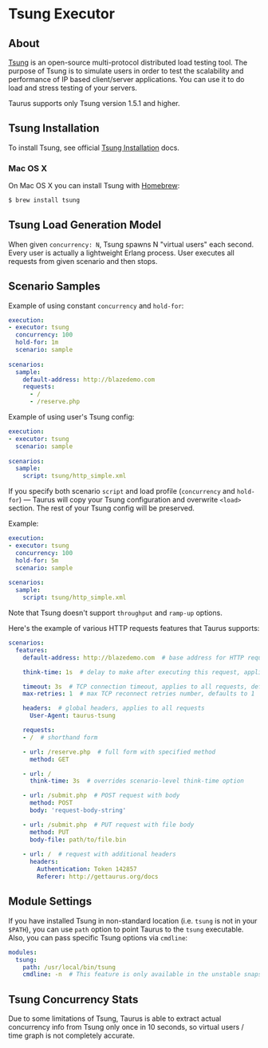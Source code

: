 # Tsung Executor

## About

[Tsung](http://tsung.erlang-projects.org/) is an open-source multi-protocol distributed load testing tool.
The purpose of Tsung is to simulate users in order to test the scalability and performance of IP based client/server
applications. You can use it to do load and stress testing of your servers.

Taurus supports only Tsung version 1.5.1 and higher.

## Tsung Installation

To install Tsung, see official [Tsung Installation](http://tsung.erlang-projects.org/user_manual/installation.html) docs.

### Mac OS X

On Mac OS X you can install Tsung with [Homebrew](http://brew.sh/):
```bash
$ brew install tsung
```

## Tsung Load Generation Model

When given `concurrency: N`, Tsung spawns N "virtual users" each second. Every user is actually a lightweight Erlang
process. User executes all requests from given scenario and then stops.

## Scenario Samples

Example of using constant `concurrency` and `hold-for`:
```yaml
execution:
- executor: tsung
  concurrency: 100
  hold-for: 1m
  scenario: sample
  
scenarios:
  sample:
    default-address: http://blazedemo.com
    requests:
      - /
      - /reserve.php
```

Example of using user's Tsung config:
```yaml
execution:
- executor: tsung
  scenario: sample
   
scenarios:
  sample:
    script: tsung/http_simple.xml
```

If you specify both scenario `script` and load profile (`concurrency` and `hold-for`) — Taurus will copy your Tsung
configuration and overwrite `<load>` section. The rest of your Tsung config will be preserved.

Example:
```yaml
execution:
- executor: tsung
  concurrency: 100
  hold-for: 5m
  scenario: sample
  
scenarios:
  sample:
    script: tsung/http_simple.xml
```

Note that Tsung doesn't support `throughput` and `ramp-up` options.

Here's the example of various HTTP requests features that Taurus supports:

```yaml
scenarios:
  features:
    default-address: http://blazedemo.com  # base address for HTTP requests

    think-time: 1s  # delay to make after executing this request, applies to all requests, default value is 0

    timeout: 3s  # TCP connection timeout, applies to all requests, defaults value is infinity
    max-retries: 1  # max TCP reconnect retries number, defaults to 1

    headers:  # global headers, applies to all requests
      User-Agent: taurus-tsung

    requests:
    - /  # shorthand form

    - url: /reserve.php  # full form with specified method
      method: GET

    - url: /
      think-time: 3s  # overrides scenario-level think-time option

    - url: /submit.php  # POST request with body
      method: POST
      body: 'request-body-string'

    - url: /submit.php  # PUT request with file body
      method: PUT
      body-file: path/to/file.bin
      
    - url: /  # request with additional headers
      headers:
        Authentication: Token 142857
        Referer: http://gettaurus.org/docs
```

## Module Settings

If you have installed Tsung in non-standard location (i.e. `tsung` is not in your `$PATH`), you can use `path` option
to point Taurus to the `tsung` executable. Also, you can pass specific Tsung options via `cmdline`:

```yaml
modules:
  tsung:
    path: /usr/local/bin/tsung
    cmdline: -n  # This feature is only available in the unstable snapshot.
```

## Tsung Concurrency Stats

Due to some limitations of Tsung, Taurus is able to extract actual concurrency info from Tsung only once in 10 seconds,
so virtual users / time graph is not completely accurate.
